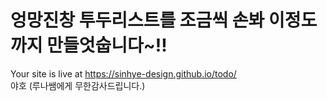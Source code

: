 # 엉망진창 투두리스트를 조금씩 손봐 이정도까지 만들엇숩니다~!! 
Your site is live at https://sinhye-design.github.io/todo/
<br/> 야호 (루나쌤에게 무한감사드립니다.)
